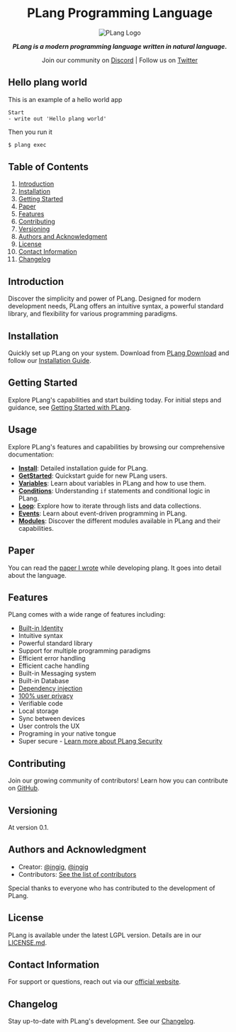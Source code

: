 

<center>

# PLang Programming Language

![PLang Logo](https://plang.is/android-chrome-192x192.png)

***PLang is a modern programming language written in natural language.***

Join our community on [Discord](https://discord.gg/A8kYUymsDD) | Follow us on [Twitter](https://twitter.com/planghq)

</center>


## Hello plang world
This is an example of a hello world app

```plang
Start
- write out 'Hello plang world'
```

Then you run it
```bash
$ plang exec
```

## Table of Contents
1. [Introduction](#introduction)
2. [Installation](#installation)
3. [Getting Started](#getting-started)
4. [Paper](#paper)
4. [Features](#features)
5. [Contributing](#contributing)
6. [Versioning](#versioning)
7. [Authors and Acknowledgment](#authors-and-acknowledgment)
8. [License](#license)
9. [Contact Information](#contact-information)
10. [Changelog](#changelog)

## Introduction

Discover the simplicity and power of PLang. Designed for modern development needs, PLang offers an intuitive syntax, a powerful standard library, and flexibility for various programming paradigms.

## Installation

Quickly set up PLang on your system. Download from [PLang Download](http://plang.is/download) and follow our [Installation Guide](https://github.com/PLangHQ/documentation/tree/main/blob/main/Install.md).

## Getting Started

Explore PLang's capabilities and start building today. For initial steps and guidance, see [Getting Started with PLang](https://github.com/PLangHQ/documentation/tree/main/blob/main/GetStarted.md).

## Usage

Explore PLang's features and capabilities by browsing our comprehensive documentation:

- **[Install](https://github.com/PLangHQ/documentation/tree/main/Install.md)**: Detailed installation guide for PLang.
- **[GetStarted](https://github.com/PLangHQ/documentation/tree/main/GetStarted.md)**: Quickstart guide for new PLang users.
- **[Variables](https://github.com/PLangHQ/documentation/tree/main/Variables.md)**: Learn about variables in PLang and how to use them.
- **[Conditions](https://github.com/PLangHQ/documentation/tree/main/Conditions.md)**: Understanding `if` statements and conditional logic in PLang.
- **[Loop](https://github.com/PLangHQ/documentation/tree/main/Loop.md)**: Explore how to iterate through lists and data collections.
- **[Events](https://github.com/PLangHQ/documentation/tree/main/Events.md)**: Learn about event-driven programming in PLang.
- **[Modules](https://github.com/PLangHQ/modules/README.md)**: Discover the different modules available in PLang and their capabilities.

## Paper

You can read the [paper I wrote](paper/README.md) while developing plang. 
It goes into detail about the language.

## Features

PLang comes with a wide range of features including:

- [Built-in Identity](Identity.md)
- Intuitive syntax
- Powerful standard library
- Support for multiple programming paradigms
- Efficient error handling
- Efficient cache handling
- Built-in Messaging system
- Built-in Database
- [Dependency injection](Services.md)
- [100% user privacy](paper/README.md)
- Verifiable code
- Local storage
- Sync between devices
- User controls the UX
- Programing in your native tongue
- Super secure - [Learn more about PLang Security](https://github.com/PLangHQ/documentation/tree/main/blob/main/Security.md)

## Contributing

Join our growing community of contributors! Learn how you can contribute on [GitHub](https://github.com/PLangHQ).

## Versioning

At version 0.1. 

## Authors and Acknowledgment

- Creator: [@ingig](https://twitter.com/ingig), [@ingig](https://github.com/ingig)
- Contributors: [See the list of contributors](contributors.md)

Special thanks to everyone who has contributed to the development of PLang.

## License

PLang is available under the latest LGPL version. Details are in our [LICENSE.md](https://github.com/PLangHQ/LICENSE.md).

## Contact Information

For support or questions, reach out via our [official website](https://plang.is).

## Changelog

Stay up-to-date with PLang's development. See our [Changelog](https://github.com/PLangHQ/changelog).

